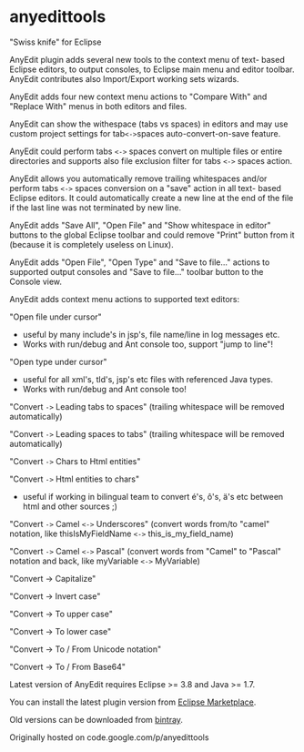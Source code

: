 # anyedittools
"Swiss knife" for Eclipse

AnyEdit plugin adds several new tools to the context menu of text- based Eclipse editors, to output consoles, to Eclipse main menu and editor toolbar. AnyEdit contributes also Import/Export working sets wizards.

AnyEdit adds four new context menu actions to "Compare With" and "Replace With" menus in both editors and files.

AnyEdit can show the withespace (tabs vs spaces) in editors and may use custom project settings for tab`<->`spaces auto-convert-on-save feature.

AnyEdit could perform tabs `<->` spaces convert on multiple files or entire directories and supports also file exclusion filter for tabs `<->` spaces action.

AnyEdit allows you automatically remove trailing whitespaces and/or perform tabs `<->` spaces conversion on a "save" action in all text- based Eclipse editors. It could automatically create a new line at the end of the file if the last line was not terminated by new line.

AnyEdit adds "Save All", "Open File" and "Show whitespace in editor" buttons to the global Eclipse toolbar and could remove "Print" button from it (because it is completely useless on Linux).

AnyEdit adds "Open File", "Open Type" and "Save to file..." actions to supported output consoles and "Save to file..." toolbar button to the Console view.

AnyEdit adds context menu actions to supported text editors:

"Open file under cursor"
- useful by many include's in jsp's, file name/line in log messages etc.
- Works with run/debug and Ant console too, support "jump to line"!

"Open type under cursor"
- useful for all xml's, tld's, jsp's etc files with referenced Java types.
- Works with run/debug and Ant console too!

"Convert `->` Leading tabs to spaces"
(trailing whitespace will be removed automatically)

"Convert `->` Leading spaces to tabs"
(trailing whitespace will be removed automatically)

"Convert `->` Chars to Html entities"

"Convert `->` Html entities to chars"
- useful if working in bilingual team to convert é's, ô's, ä's etc between html and other sources ;)

"Convert `->` Camel `<->` Underscores"
(convert words from/to "camel" notation, like
thisIsMyFieldName `<->` this\_is\_my\_field\_name)

"Convert `->` Camel `<->` Pascal"
(convert words from "Camel" to "Pascal" notation and back, like
myVariable `<->` MyVariable)

"Convert -> Capitalize"

"Convert -> Invert case"

"Convert -> To upper case"

"Convert -> To lower case"

"Convert -> To / From Unicode notation"

"Convert -> To / From Base64"

Latest version of AnyEdit requires Eclipse >= 3.8 and Java >= 1.7.

You can install the latest plugin version from [Eclipse Marketplace](https://marketplace.eclipse.org/content/anyedit-tools).

Old versions can be downloaded from [bintray](https://bintray.com/iloveeclipse/plugins/AnyEdit/view/files).

Originally hosted on code.google.com/p/anyedittools

